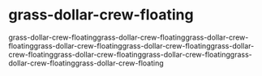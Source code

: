 # grass-dollar-crew-floating
grass-dollar-crew-floatinggrass-dollar-crew-floatinggrass-dollar-crew-floatinggrass-dollar-crew-floatinggrass-dollar-crew-floatinggrass-dollar-crew-floatinggrass-dollar-crew-floatinggrass-dollar-crew-floatinggrass-dollar-crew-floatinggrass-dollar-crew-floating

